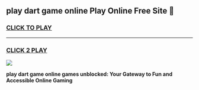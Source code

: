 
## play dart game online Play Online Free Site 👋
<h3>
<a href="https://download.freeplayer.one?title=play_dart_game_online&ref=21F">CLICK TO PLAY</a></h3>
<hr>

<h3>
<a href="https://download.freeplayer.one?title=play_dart_game_online&ref=21F">CLICK 2 PLAY</a>
  
</h3>

<a href="https://download.freeplayer.one?title=play_dart_game_online&ref=21F"><img src="https://cdnb.artstation.com/p/assets/images/images/032/539/853/original/anto-thomas-button-gif.gif"></a>


**play dart game online games unblocked: Your Gateway to Fun and Accessible Online Gaming**
